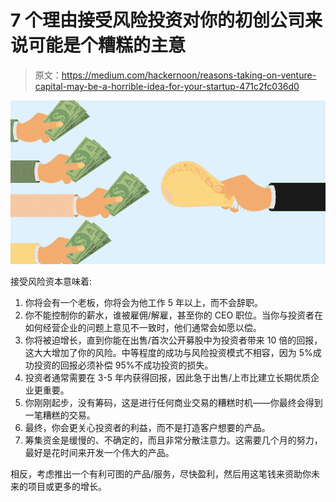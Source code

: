 # 7 个理由接受风险投资对你的初创公司来说可能是个糟糕的主意

> 原文：<https://medium.com/hackernoon/reasons-taking-on-venture-capital-may-be-a-horrible-idea-for-your-startup-471c2fc036d0>

![](img/f018edda28684fd47ef847cd5ea44f22.png)

接受风险资本意味着:

1.  你将会有一个老板，你将会为他工作 5 年以上，而不会辞职。
2.  你不能控制你的薪水，谁被雇佣/解雇，甚至你的 CEO 职位。当你与投资者在如何经营企业的问题上意见不一致时，他们通常会如愿以偿。
3.  你将被迫增长，直到你能在出售/首次公开募股中为投资者带来 10 倍的回报，这大大增加了你的风险。中等程度的成功与风险投资模式不相容，因为 5%成功投资的回报必须补偿 95%不成功投资的损失。
4.  投资者通常需要在 3-5 年内获得回报，因此急于出售/上市比建立长期优质企业更重要。
5.  你刚刚起步，没有筹码，这是进行任何商业交易的糟糕时机——你最终会得到一笔糟糕的交易。
6.  最终，你会更关心投资者的利益，而不是打造客户想要的产品。
7.  筹集资金是缓慢的、不确定的，而且非常分散注意力。这需要几个月的努力，最好是花时间来开发一个伟大的产品。

相反，考虑推出一个有利可图的产品/服务，尽快盈利，然后用这笔钱来资助你未来的项目或更多的增长。